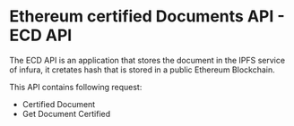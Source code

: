 # Ethereum certified Documents API - ECD API

The ECD API is an application that stores the document in the IPFS service of infura, it cretates hash that is stored in a public Ethereum Blockchain.

This API contains following request:
* Certified Document
* Get Document Certified



